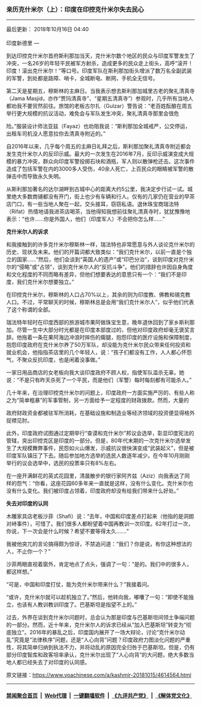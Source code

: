 ### 亲历克什米尔（上）：印度在印控克什米尔失去民心
------------------------

<div class="published">
 <span class="date" title="中国时间">
  <time datetime="2018-10-16T04:40:00+08:00">
   最后更新： 2018年10月16日 04:40
  </time>
 </span>
</div>
<br/>
<div class="wsw">
 <span class="dateline">
  印度新德里 —
 </span>
 <p>
  到达印控克什米尔首府斯利那加当天，克什米尔数个地区的民众与印度军警发生了冲突，一名26岁的年轻平民被军方射杀，造成更多的民众走上街头，高呼“滚开！印度！滚出克什米尔！”等口号。印度军队在斯利那加街头增派了数万名全副武装的军警，到处都是路障、哨卡，全城断电、断网，手机全无信号。
 </p>
 <p>
  第二天是星期五，穆斯林的主麻日。当我表示想去斯利那加城里古老的聚礼清真寺（Jama Masjid，亦作“贾玛清真寺”、“星期五清真寺”）参观时，几乎所有当地人都劝我不要贸然前往。旅馆的老板古尔扎（Gulzar）警告说：“老百姓酝酿在周五举行更大规模的抗议活动，难免会与军队发生冲突，聚礼清真寺那里会很危
 </p>
 <p>
  险。”服装设计师法亚兹（Fayaz）也劝阻我说：“斯利那加全城戒严，公交停运，出租车司机没人愿意拉你去清真寺附近的。”
 </p>
 <p>
  自2016年以来，几乎每个周五的主麻日礼拜之后，斯利那加聚礼清真寺附近都会发生克什米尔人的反印示威。最大的一次发生在2016年7月，反印示威演变成大规模的暴力冲突，群众向印度军警投掷石块和酒瓶，军人则以散弹枪还击。这次事件造成了包括军警在内的3000多人受伤，40余人死亡，上百民众的眼睛被军警的散弹击中而导致永久失明。
 </p>
 <p>
  从斯利那加著名的达尔湖畔到古城中心的距离大约5公里，我决定步行试一试。城里绝大多数商铺都没有开门，街上也少有车辆和行人。仅有的几家仍在营业的早茶店门口，有一些当地人聚在一起，交头接耳，窃窃私语。退休珠宝商瑞法特（Rifat）热情地请我进茶店喝茶，当他得知我想前往聚礼清真寺时，犹犹豫豫地表示：“也许……你是外国人，他们（印度军人）不会把你怎么样……”
 </p>
 <p>
  <strong>
   克什米尔人的诉求
  </strong>
 </p>
 <p>
  和我接触到的许多克什米尔穆斯林一样，瑞法特也非常愿意与外人谈论克什米尔的历史、现状及未来。他们的开篇词都大致类似：“我们克什米尔，以前一直是个独立的国家……”然后，他们会谈到“英国人的遗产”或“印巴分治”，谈到印度对克什米尔的“侵略”或“占领”，谈到克什米尔人的“反抗斗争”。他们的措辞也许因自身角度和文化程度的不同而略有差异，但他们想要表达的意思只有一个：“我们不是印度，我们克什米尔想要独立。”
 </p>
 <p>
  在印控克什米尔，穆斯林的人口占70%以上，其余的则为印度教、佛教和锡克教人口。不过，平常聊天的时候，穆斯林总是会用“我们克什米尔人”，似乎他们代表了这个称谓的全部。
 </p>
 <p>
  瑞法特年轻时在印度西部的旅游城市果阿做珠宝生意，晚年退休回到了家乡斯利那加。尽管一生中大部分时光都是在印度本部度过的，但他对印度政府却毫无褒奖言辞。他拖着一条在果阿海边冲浪时摔伤的瘸腿，抱怨印度的医疗设施和保障制度，抱怨印度政府在克什米尔养了50万军队，却没能为克什米尔民众带来任何投资和就业机会，他指指茶店里的几个年轻人，说：“孩子们都没有工作，人人都心怀怨气，不聚众反抗印度，也是闲着没事做。”
 </p>
 <p>
  一家日用品商店的女老板向我大谈印度政府不顾人权，指使军队滥杀无辜。她说：“不是只有昨天杀死了一个平民，而是他们（军警）每时每刻都有可能杀人。”
 </p>
 <p>
  几十年来，在治理印控克什米尔的问题上，印度政府一方面实施严厉的、有些人称之为“简单粗暴”的军事管制，另一方面给予一定程度的财政拨款。然而，大量的
 </p>
 <p>
  政府财政资金都被驻军所消耗，在基础设施和制造业等经济领域的投资便显得格外捉襟见肘。
 </p>
 <p>
  此外，印度政府试图通过定期举行“查谟和克什米尔”邦议会选举，彰显印度宪法的管辖，突出印控克区是印度的一部分。但是，80年代末期的一次克什米尔选举发生了大规模舞弊事件，民怨如火山爆发，示威抗议很快演变成“武装起义”，但是被印度军队镇压了下去。随后参加地方选举的选民人数逐年减少。在今年10月刚刚举行的议会选举中，选民的投票率只有8%左右。
 </p>
 <p>
  在一座开满鲜花的英式花园里，清晨散步的银行家阿齐兹（Aziz）向我表达了同样的怨气：“你看，这座花园60多年来一直就是这样，没有什么变化。克什米尔也没有什么变化。我们被印度占领着，印度政府却没有给我们带来什么好处。”
 </p>
 <p>
  <strong>
   失去对印度的认同
  </strong>
 </p>
 <p>
  木雕家具店老板沙菲（Shafi）说：“去年，中国和印度差点打起来（他指的是洞朗对峙事件），可惜了。我们很多人都盼望着中国再教训一次印度。62年打过一次，你说，下一次会是什么时候？希望不要等得太久…….”
 </p>
 <p>
  我被他突兀的言论搞得颇为惊讶，不禁追问道：“我们？你是说，有你这种想法的人，不止你一个？”
 </p>
 <p>
  沙菲两眼直视着窗外，肯定地点了点头，强调了一句：“是的。我们中的很多人，都这样想。”
 </p>
 <p>
  “可是，中国和印度打仗，能为克什米尔带来什么？”我接着问。
 </p>
 <p>
  “或许，克什米尔就可以趁机独立了。”然后，他转向我，嘟囔了一句：“即使不能独立，也该有人教训教训印度了。巴基斯坦是指望不上的。”
 </p>
 <p>
  过去，外界在谈到克什米尔问题时，总会认为那是印度与巴基斯坦间领土争端问题的一部分。然而，近十年来，克什米尔人的诉求已经从“加入巴基斯坦”转变为“彻底独立”。2016年的暴乱之后，印度国内展开了一场大辩论，讨论“克什米尔动乱”究竟是“法律秩序”问题，还是“人心向背”问题？印度政府力图淡化问题的严重性，将其简单归纳到执法不力，并将动乱的原因完全归咎于巴基斯坦。但是，仍有部分印度智库和政客坦率承认，克什米尔出现了“人心向背”的大问题，绝大多数当地人都已经失去了对印度的认同感。
 </p>
</div>

原文链接：https://www.voachinese.com/a/kashmir-20181015/4614564.html


------------------------
#### [禁闻聚合首页](https://github.com/gfw-breaker/banned-news/blob/master/README.md) &nbsp;|&nbsp; [Web代理](https://github.com/gfw-breaker/open-proxy/blob/master/README.md) &nbsp;|&nbsp;  [一键翻墙软件](https://github.com/gfw-breaker/nogfw/blob/master/README.md) &nbsp;|&nbsp; [《九评共产党》](https://github.com/gfw-breaker/9ping.md/blob/master/README.md#九评之一评共产党是什么) &nbsp;|&nbsp; [《解体党文化》](https://github.com/gfw-breaker/jtdwh.md/blob/master/README.md#绪论)